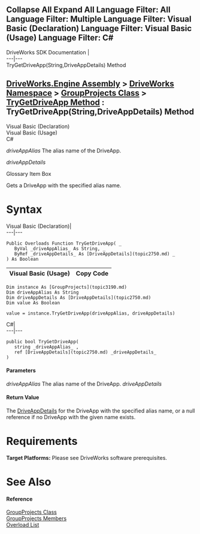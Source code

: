        

 Collapse All Expand All  Language Filter: All  Language Filter: Multiple  Language Filter: Visual Basic (Declaration) Language Filter: Visual Basic (Usage) Language Filter: C#  
---  
DriveWorks SDK Documentation  |   
---|---  
TryGetDriveApp(String,DriveAppDetails) Method   
  
[DriveWorks.Engine Assembly](topic2156.md) > [DriveWorks Namespace](topic2159.md) > [GroupProjects Class](topic3190.md) > [TryGetDriveApp Method](topic3227.md) : TryGetDriveApp(String,DriveAppDetails) Method  
---  
  
Visual Basic (Declaration)    
Visual Basic (Usage)    
C# 

_driveAppAlias_
    The alias name of the DriveApp.

_driveAppDetails_
    

Glossary Item Box

Gets a DriveApp with the specified alias name. 

# Syntax

Visual Basic (Declaration)|   
---|---  
      
    
    Public Overloads Function TryGetDriveApp( _
       ByVal _driveAppAlias_ As String, _
       ByRef _driveAppDetails_ As [DriveAppDetails](topic2750.md) _
    ) As Boolean  
  
Visual Basic (Usage)| Copy Code  
---|---  
      
    
    Dim instance As [GroupProjects](topic3190.md)
    Dim driveAppAlias As String
    Dim driveAppDetails As [DriveAppDetails](topic2750.md)
    Dim value As Boolean
     
    value = instance.TryGetDriveApp(driveAppAlias, driveAppDetails)  
  
C#|   
---|---  
      
    
    public bool TryGetDriveApp( 
       string _driveAppAlias_ ,
       ref [DriveAppDetails](topic2750.md) _driveAppDetails_
    )  
  
#### Parameters

 _driveAppAlias_
    The alias name of the DriveApp.
_driveAppDetails_
    

#### Return Value

The [DriveAppDetails](topic2750.md) for the DriveApp with the specified alias name, or a null reference if no DriveApp with the given name exists.

# Requirements

**Target Platforms:** Please see DriveWorks software prerequisites.

# See Also

#### Reference

[GroupProjects Class](topic3190.md)   
[GroupProjects Members](topic3191.md)   
[Overload List](topic3227.md)


